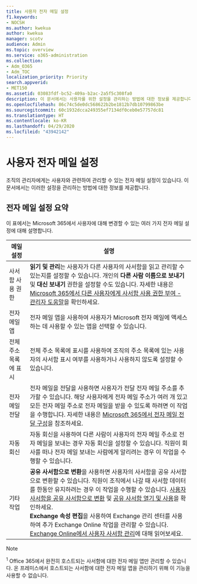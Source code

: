 ```yaml
---
title: 사용자 전자 메일 설정
f1.keywords:
- NOCSH
ms.author: kwekua
author: kwekua
manager: scotv
audience: Admin
ms.topic: overview
ms.service: o365-administration
ms.collection:
- Adm_O365
- Adm_TOC
localization_priority: Priority
search.appverid:
- MET150
ms.assetid: 03083fdf-bc52-409a-b2ac-2a5f5c308fa0
description: 이 문서에서는 사용자를 위한 설정을 관리하는 방법에 대한 정보를 제공합니다.
ms.openlocfilehash: 86c74c5de0dc568622b2be1812b7db10799863be
ms.sourcegitcommit: 60c1932dcca249355ef7134df0ceb0e57757dc81
ms.translationtype: HT
ms.contentlocale: ko-KR
ms.lasthandoff: 04/29/2020
ms.locfileid: "43942142"
---
```

# <a name="user-email-settings"></a>사용자 전자 메일 설정

조직의 관리자에게는 사용자와 관련하여 관리할 수 있는 전자 메일 설정이 있습니다. 이 문서에서는 이러한 설정을 관리하는 방법에 대한 정보를 제공합니다.

## <a name="summary-of-email-settings"></a>전자 메일 설정 요약

이 표에서는 Microsoft 365에서 사용자에 대해 변경할 수 있는 여러 가지 전자 메일 설정에 대해 설명합니다.


|메일 설정|설명  |
|---------|---------|
|사서함 사용 권한| **읽기 및 관리**는 사용자가 다른 사용자의 사서함을 읽고 관리할 수 있는지를 설정할 수 있습니다. 개인의 **다른 사람 이름으로 보내기** 및 **대신 보내기** 권한을 설정할 수도 있습니다. 자세한 내용은 [Microsoft 365에서 다른 사용자에게 사서함 사용 권한 부여 - 관리자 도움말](../add-users/give-mailbox-permissions-to-another-user.md)을 확인하세요. |
|전자 메일 앱| 전자 메일 앱을 사용하여 사용자가 Microsoft 전자 메일에 액세스하는 데 사용할 수 있는 앱을 선택할 수 있습니다. |
|전체 주소 목록에 표시| 전체 주소 목록에 표시를 사용하여 조직의 주소 목록에 있는 사용자의 사서함 표시 여부를 사용하거나 사용하지 않도록 설정할 수 있습니다. |
|전자 메일 전달|전자 메일을 전달을 사용하면 사용자가 전달 전자 메일 주소를 추가할 수 있습니다. 해당 사용자에게 전자 메일 주소가 여러 개 있고 모든 전자 메일 주소로 전자 메일을 받을 수 있도록 하려면 이 작업을 수행합니다. 자세한 내용은 [Microsoft 365에서 전자 메일 전달 구성](configure-email-forwarding.md)을 참조하세요.|
|자동 회신|자동 회신을 사용하여 다른 사람이 사용자의 전자 메일 주소로 전자 메일을 보내는 경우 자동 회신을 설정할 수 있습니다. 직원이 회사를 떠나 전자 메일 보내는 사람에게 알리려는 경우 이 작업을 수행할 수 있습니다.|
|기타 작업| **공유 사서함으로 변환**을 사용하면 사용자의 사서함을 공유 사서함으로 변환할 수 있습니다. 직원이 조직에서 나갈 때 사서함 데이터를 한동안 유지하려는 경우 이 작업을 수행할 수 있습니다. [사용자 사서함을 공유 사서함으로 변환](convert-user-mailbox-to-shared-mailbox.md) 및 [공유 사서함 열기 및 사용](https://support.office.com/article/open-and-use-a-shared-mailbox-in-outlook-d94a8e9e-21f1-4240-808b-de9c9c088afd)을 확인하세요.</br>**Exchange 속성 편집**을 사용하여 Exchange 관리 센터를 사용하여 추가 Exchange Online 작업을 관리할 수 있습니다.  [Exchange Online에서 사용자 사서함 관리](https://docs.microsoft.com/exchange/recipients-in-exchange-online/manage-user-mailboxes/manage-user-mailboxes)에 대해 읽어보세요.|

> [!NOTE]
>
> <sup>1</sup> Office 365에서 완전히 호스트되는 사서함에 대한 전자 메일 앱만 관리할 수 있습니다. 온 프레미스에서 호스트되는 사서함에 대한 전자 메일 앱을 관리하기 위해 이 기능을 사용할 수 없습니다.
